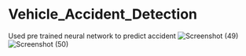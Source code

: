 # Vehicle_Accident_Detection
Used pre trained neural network to predict accident
![Screenshot (49)](https://user-images.githubusercontent.com/55179393/230686871-d5b12bae-52aa-43d1-b956-903b6aef30eb.png)
![Screenshot (50)](https://user-images.githubusercontent.com/55179393/230686895-6d3ea0cc-def4-4294-b12c-e4165da2ef10.png)
